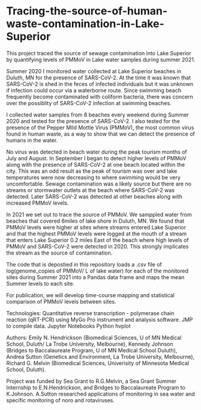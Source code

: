 # Tracing-the-source-of-human-waste-contamination-in-Lake-Superior
This project traced the source of sewage contamination into Lake Superior by quantifying levels of PMMoV in Lake water samples during summer 2021.

Summer 2020 I monitored water collected at Lake Superior beaches in Duluth, MN for the presence of SARS-CoV-2. At the time it was known that SARS-CoV-2 is shed in the feces of infected individuals but it was unknown if infection could occur via a waterborne route. Since swimming beach frequently become contaminated with coliform bacteria, there was concern over the possiblity of SARS-CoV-2 infection at swimming beaches. 

I collected water samples from 8 beaches every weekend during Summer 2020 and tested for the presence of SARS-CoV-2. I also tested for the presence of the Pepper Mild Mottle Virus (PMMoV), the most common virus found in human waste, as a way to show that we can detect the presence of humans in the water. 

No virus was detected in beach water during the peak tourism months of July and August. In September I began to detect higher levels of PMMoV along with the presence of SARS-CoV-2 at one beach located within the city. This was an odd result as the peak of tourism was over and lake temperatures were now decreasing to where swimming would be very uncomfortable. Sewage contamination was a likely source but there are no streams or stormwater outlets at the beach where SARS-CoV-2 was detected. Later SARS-CoV-2 was detected at other beaches along with increased PMMoV levels.

In 2021 we set out to trace the source of PMMoV. We samppled water from beaches that covered 6miles of lake shore in Duluth, MN. We found that PMMoV levels were higher at sites where streams entered Lake Superior and that the highest PMMoV levels were logged at the mouth of a stream that enters Lake Superior 0.2 miles East of the beach where high levels of PMMoV and SARS-CoV-2 were detected in 2020. This strongly implicates the stream as the source of contamination.

The code that is depostied in this repository loads a .csv file of log(genome_copies of PMMoV/ L of lake water) for each of the monitored sites during Summer 2021 into a Pandas data frame and maps the mean Summer levels to each site.

For publication, we will develop time-course mapping and statistical comparison of PMMoV levels between sites.

Technologies:
Quantitative reverse transcription - polymerase chain reaction (qRT-PCR) using MyGo Pro instrument and analysis software.
JMP to compile data.
Jupyter Notebooks
Python
hvplot

Authors: Emily N. Hendrickson (Biomedical Sciences, U of MN Medical School, Duluth/ La Trobe University, Melbourne), Kennedy Johnson (Bridges to Baccalaureate Program, U of MN Medical School Duluth), Andrea Sutton (Genetics and Environment, La Trobe University, Melbourne), Richard G. Melvin (Biomedical Sciences, Univerisity of Minnesota Medical School, Duluth).

Project was funded by Sea Grant to R.G.Melvin, a Sea Grant Summer Internship to E.N.Hendrickson, and Bridges to Baccalaureate Program to K.Johnson. A.Sutton researched applications of monitoring in sea water and specific monitoring of noro and rotaviruses.
